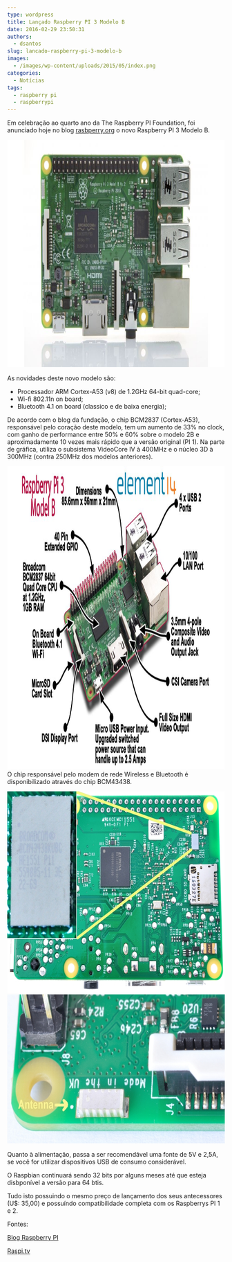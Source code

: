 ```yaml
---
type: wordpress
title: Lançado Raspberry PI 3 Modelo B
date: 2016-02-29 23:50:31
authors:
  - dsantos
slug: lancado-raspberry-pi-3-modelo-b
images:
  - /images/wp-content/uploads/2015/05/index.png
categories:
  - Notícias
tags:
  - raspberry pi
  - raspberrypi
---
```


Em celebração ao quarto ano da The Raspberry PI Foundation, foi anunciado hoje no blog <a href="http://rasbperry.org" target="_blank">rasbperry.org</a> o novo Raspberry PI 3 Modelo B.

<img class="aligncenter size-full wp-image-4905" src="/images/wp-content/uploads/2016/02/RPI05B3.jpg" alt="RPI05B3" width="938" height="525" />

<!--more-->

As novidades deste novo modelo são:
<ul>
	<li>Processador ARM Cortex-A53 (v8) de 1.2GHz 64-bit quad-core;</li>
	<li>Wi-fi 802.11n on board;</li>
	<li>Bluetooth 4.1 on board (classico e de baixa energia);</li>
</ul>
De acordo com o blog da fundação, o chip BCM2837 (Cortex-A53), responsável pelo coração deste modelo, tem um aumento de 33% no clock, com ganho de performance entre 50% e 60% sobre o modelo 2B e aproximadamente 10 vezes mais rápido que a versão original (PI 1). Na parte de gráfica, utiliza o subsistema VideoCore IV à 400MHz e o núcleo 3D à 300MHz (contra 250MHz dos modelos anteriores).

<img class="aligncenter size-full wp-image-4902" src="/images/wp-content/uploads/2016/02/Raspberry_Pi3.jpg" alt="Raspberry_Pi3" width="1250" height="700" /> O chip responsável pelo modem de rede Wireless e Bluetooth é disponibilizado através do chip BCM43438.

<img class="aligncenter size-full wp-image-4903" src="/images/wp-content/uploads/2016/02/RaspberryPi3B-wifiChip.jpg" alt="RaspberryPi3B-wifiChip" width="700" height="466" /> <img class="aligncenter size-full wp-image-4904" src="/images/wp-content/uploads/2016/02/RaspberryPi3B-wifiAntenna.jpg" alt="RaspberryPi3B-wifiAntenna" width="700" height="344" />

Quanto à alimentação, passa a ser recomendável uma fonte de 5V e 2,5A, se você for utilizar dispositivos USB de consumo considerável.

O Raspbian continuará sendo 32 bits por alguns meses até que esteja disbponível a versão para 64 btis.

Tudo isto possuindo o mesmo preço de lançamento dos seus antecessores (U$: 35,00) e possuíndo compatibilidade completa com os Raspberrys PI 1 e 2.

Fontes:

<a href="https://www.raspberrypi.org/blog/raspberry-pi-3-on-sale" target="_blank">Blog Raspberry PI</a>

<a href="http://raspi.tv/2016/raspberry-pi-3-model-b-launches-today-64-bit-quad-a53-1-2-ghz-bcm2837" target="_blank">Raspi.tv</a>
